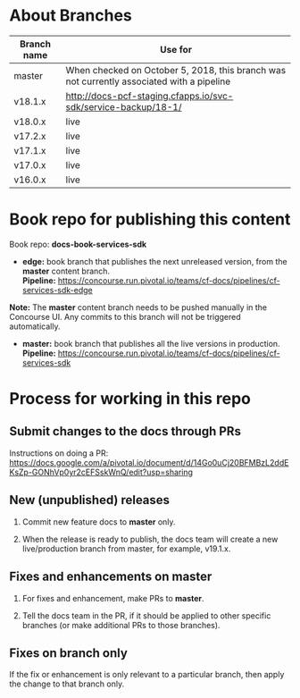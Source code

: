 
# About Branches

| Branch name     | Use for|
|-----------------| ------|
| master          | When checked on October 5, 2018, this branch was not currently associated with a pipeline|
| v18.1.x         |http://docs-pcf-staging.cfapps.io/svc-sdk/service-backup/18-1/
| v18.0.x         | live |
| v17.2.x         | live |
| v17.1.x         | live |
| v17.0.x         | live | 
| v16.0.x         | live | 

# Book repo for publishing this content

Book repo: **docs-book-services-sdk**

* **edge:** book branch that publishes the next unreleased version, from the **master** content branch. <br>**Pipeline:** https://concourse.run.pivotal.io/teams/cf-docs/pipelines/cf-services-sdk-edge

**Note:** The **master** content branch needs to be pushed manually in the Concourse UI. Any commits to this branch will
not be triggered automatically.

* **master:** book branch that publishes all the live versions in production. <br>**Pipeline:** https://concourse.run.pivotal.io/teams/cf-docs/pipelines/cf-services-sdk

# Process for working in this repo

## Submit changes to the docs through PRs

Instructions on doing a PR: https://docs.google.com/a/pivotal.io/document/d/14Go0uCj20BFMBzL2ddEKsZp-GONhVp0yr2cEFSskWnQ/edit?usp=sharing

## New (unpublished) releases

1. Commit new feature docs to **master** only.

2. When the release is ready to publish, the docs team will create a new live/production branch from master, for example, v19.1.x.

## Fixes and enhancements on master

1. For fixes and enhancement, make PRs to **master**.

2. Tell the docs team in the PR, if it should be applied to other specific branches (or make additional PRs to those branches).

## Fixes on branch only

If the fix or enhancement is only relevant to a particular branch, then apply the change to that branch only.
